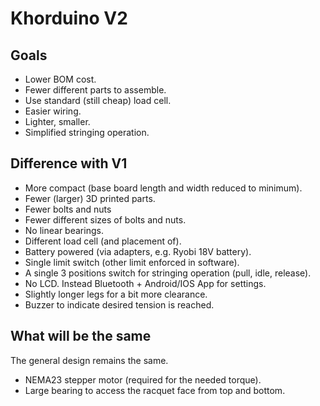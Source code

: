 # Khorduino V2

## Goals

- Lower BOM cost.
- Fewer different parts to assemble.
- Use standard (still cheap) load cell.
- Easier wiring.
- Lighter, smaller.
- Simplified stringing operation.

## Difference with V1

- More compact (base board length and width reduced to minimum).
- Fewer (larger) 3D printed parts.
- Fewer bolts and nuts
- Fewer different sizes of bolts and nuts.
- No linear bearings.
- Different load cell (and placement of).
- Battery powered (via adapters, e.g. Ryobi 18V battery).
- Single limit switch (other limit enforced in software).
- A single 3 positions switch for stringing operation (pull, idle, release).
- No LCD. Instead Bluetooth + Android/IOS App for settings.
- Slightly longer legs for a bit more clearance.
- Buzzer to indicate desired tension is reached.


## What will be the same

The general design remains the same.

- NEMA23 stepper motor (required for the needed torque).
- Large bearing to access the racquet face from top and bottom.

